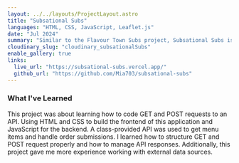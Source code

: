```yaml
---
layout: ../../layouts/ProjectLayout.astro
title: "Subsational Subs"
languages: "HTML, CSS, JavaScript, Leaflet.js"
date: "Jul 2024"
summary: "Similar to the Flavour Town Subs project, Subsational Subs is a class portfolio project that also simulates the restaurant ordering process. Customers can browse the menu, select items, and submit orders. Data is sent through GET and POST requests to a class-provided API. The project also includes a Leaflet.js map for the location and contact details."
cloudinary_slug: "cloudinary_subsationalSubs"
enable_gallery: true
links:
  live_url: "https://subsational-subs.vercel.app/"
  github_url: "https://github.com/Mia703/subsational-subs"
---
```


### What I've Learned

This project was about learning how to code GET and POST requests to an API. Using HTML and CSS to build the frontend of this application and JavaScript for the backend. A class-provided API was used to get menu items and handle order submissions. I learned how to structure GET and POST request properly and how to manage API responses. Additionally, this project gave me more experience working with external data sources.
